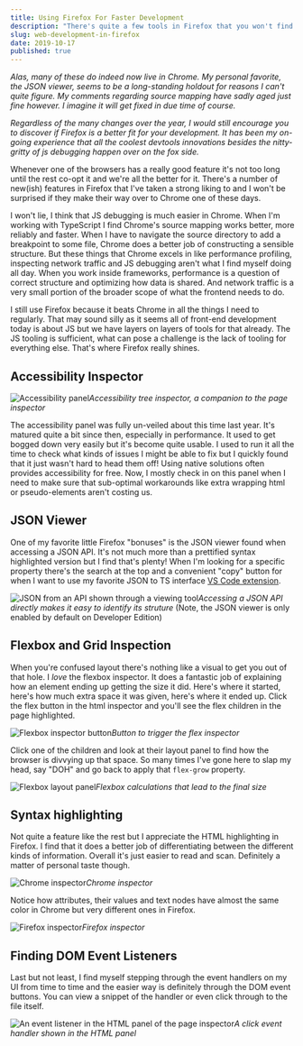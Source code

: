 ```yaml
---
title: Using Firefox For Faster Development
description: "There's quite a few tools in Firefox that you won't find in Chrome, not yet at least."
slug: web-development-in-firefox
date: 2019-10-17
published: true
---
```


_Alas, many of these do indeed now live in Chrome. My personal favorite, the JSON viewer, seems to be a long-standing holdout for reasons I can't quite figure. My comments regarding source mapping have sadly aged just fine however. I imagine it will get fixed in due time of course._

_Regardless of the many changes over the year, I would still encourage you to discover if Firefox is a better fit for your development. It has been my on-going experience that all the coolest devtools innovations besides the nitty-gritty of js debugging happen over on the fox side._

Whenever one of the browsers has a really good feature it's not too long until the rest co-opt it and we're all the better for it. There's a number of new(ish) features in Firefox that I've taken a strong liking to and I won't be surprised if they make their way over to Chrome one of these days.

I won't lie, I think that JS debugging is much easier in Chrome. When I'm working with TypeScript I find Chrome's source mapping works better, more reliably and faster. When I have to navigate the source directory to add a breakpoint to some file, Chrome does a better job of constructing a sensible structure. But these things that Chrome excels in like performance profiling, inspecting network traffic and JS debugging aren't what I find myself doing all day. When you work inside frameworks, performance is a question of correct structure and optimizing how data is shared. And network traffic is a very small portion of the broader scope of what the frontend needs to do.

I still use Firefox because it beats Chrome in all the things I need to regularly. That may sound silly as it seems all of front-end development today is about JS but we have layers on layers of tools for that already. The JS tooling is sufficient, what can pose a challenge is the lack of tooling for everything else. That's where Firefox really shines.

## Accessibility Inspector

![Accessibility panel](./images/accessibility-inspector.png)*Accessibility tree inspector, a companion to the page inspector*

The accessibility panel was fully un-veiled about this time last year. It's matured quite a bit since then, especially in performance. It used to get bogged down very easily but it's become quite usable. I used to run it all the time to check what kinds of issues I might be able to fix but I quickly found that it just wasn't hard to head them off! Using native solutions often provides accessibility for free. Now, I mostly check in on this panel when I need to make sure that sub-optimal workarounds like extra wrapping html or pseudo-elements aren't costing us.

## JSON Viewer

One of my favorite little Firefox "bonuses" is the JSON viewer found when accessing a JSON API. It's not much more than a prettified syntax highlighted version but I find that's plenty! When I'm looking for a specific property there's the search at the top and a convenient "copy" button for when I want to use my favorite JSON to TS interface [VS Code extension](https://github.com/MariusAlch/vscode-json-to-ts).

![JSON from an API shown through a viewing tool](./images/JSON-viewer.png)*Accessing a JSON API directly makes it easy to identify its struture*
 (Note, the JSON viewer is only enabled by default on Developer Edition)

## Flexbox and Grid Inspection

When you're confused layout there's nothing like a visual to get you out of that hole. I *love* the flexbox inspector. It does a fantastic job of explaining how an element ending up getting the size it did. Here's where it started, here's how much extra space it was given, here's where it ended up. Click the flex button in the html inspector and you'll see the flex children in the page highlighted.

![Flexbox inspector button](./images/flex-html-button.png)*Button to trigger the flex inspector*

Click one of the children and look at their layout panel to find how the browser is divvying up that space. So many times I've gone here to slap my head, say "DOH" and go back to apply that `flex-grow` property.

![Flexbox layout panel](./images/flex-layout-panel.png)*Flexbox calculations that lead to the final size*

## Syntax highlighting

Not quite a feature like the rest but I appreciate the HTML highlighting in Firefox. I find that it does a better job of differentiating between the different kinds of information. Overall it's just easier to read and scan. Definitely a matter of personal taste though.

![Chrome inspector](./images/chrome-inspector.png)*Chrome inspector*

Notice how attributes, their values and text nodes have almost the same color in Chrome but very different ones in Firefox.

![Firefox inspector](./images/firefox-inspector.png)*Firefox inspector*

## Finding DOM Event Listeners

Last but not least, I find myself stepping through the event handlers on my UI from time to time and the easier way is definitely through the DOM event buttons. You can view a snippet of the handler or even click through to the file itself.

![An event listener in the HTML panel of the page inspector](./images/DOM-events.png)*A click event handler shown in the HTML panel*

